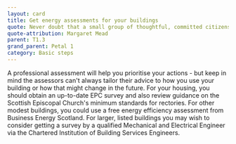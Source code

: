 ```yaml
---
layout: card
title: Get energy assessments for your buildings
quote: Never doubt that a small group of thoughtful, committed citizens can change the world; indeed, it's the only thing that ever has
quote-attribution: Margaret Mead
parent: T1.3
grand_parent: Petal 1
category: Basic steps
---
```


<p>A professional assessment will help you prioritise your actions - but keep in mind the assessors can't always tailor their advice to how you use your building or how that might change in the future.  For your housing,  you should obtain an up-to-date EPC survey and also review guidance on the Scottish Episcopal Church's minimum standards for rectories.  For other modest buildings, you could use a free energy efficiency assessment from Business Energy Scotland. For larger, listed buildings you may wish to consider getting a survey by a qualified Mechanical and Electrical Engineer via the Chartered Institution of Building Services Engineers. </p> 

